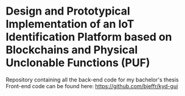 # Design and Prototypical Implementation of an IoT Identification Platform based on Blockchains and Physical Unclonable Functions (PUF)
Repository containing all the back-end code for my bachelor's thesis<br/>
Front-end code can be found here: https://github.com/bjeffr/kyd-gui
